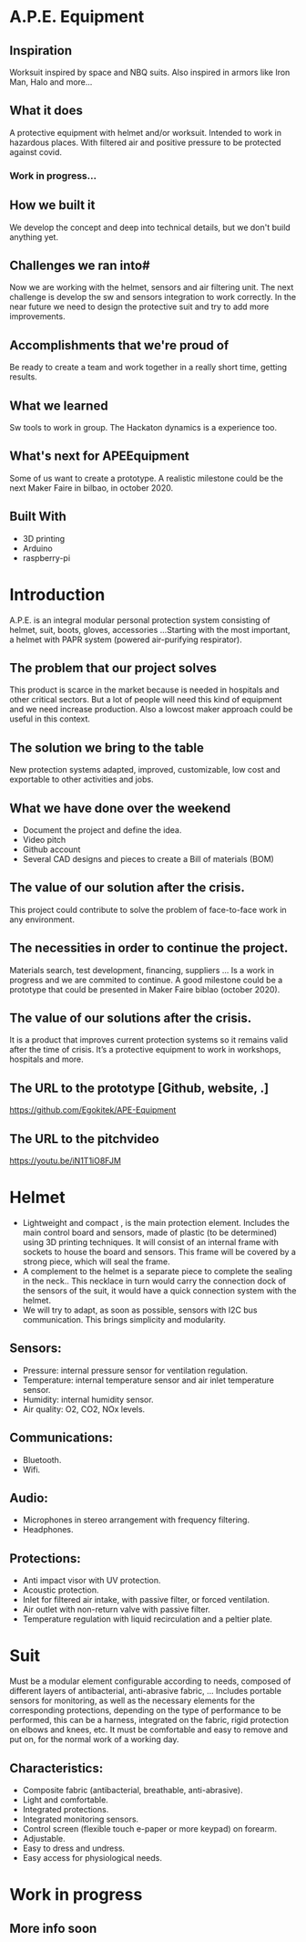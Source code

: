 # A.P.E. Equipment

## Inspiration
Worksuit inspired by space and NBQ suits. Also inspired in armors like Iron Man, Halo and more...

## What it does
A protective equipment with helmet and/or worksuit. Intended to work in hazardous places. With filtered air and positive pressure to be protected against covid.

### Work in progress...

## How we built it
We develop the concept and deep into technical details, but we don't build anything yet.

## Challenges we ran into# 
Now we are working with the helmet, sensors and air filtering unit. The next challenge is develop the sw and sensors integration to work correctly. In the near future we need to design the protective suit and try to add more improvements.
 
## Accomplishments that we're proud of
Be ready to create a team and work together in a really short time, getting results.

## What we learned
Sw tools to work in group. The Hackaton dynamics is a experience too.

## What's next for APEEquipment
Some of us want to create a prototype. A realistic milestone could be the next Maker Faire in bilbao, in october 2020.

## Built With
* 3D printing
* Arduino
* raspberry-pi
  
# Introduction

A.P.E. is an integral modular personal protection system consisting of helmet, suit, boots, gloves, accessories ...Starting with the most important, a helmet with PAPR system (powered air-purifying respirator).

## The problem that our project solves

This product is scarce in the market because is needed in hospitals and other critical sectors. But a lot of people will need this kind of equipment and we need increase production. Also a lowcost maker approach could be useful in this context.

## The solution we bring to the table

New protection systems adapted, improved, customizable, low cost and exportable to other activities and jobs.

## What we have done over the weekend

* Document the project and define the idea. 
* Video pitch
* Github account
* Several CAD designs and pieces to create a Bill of materials (BOM)

## The value of our solution after the crisis.

This project could contribute to solve the problem of face-to-face work in any environment.

## The necessities in order to continue the project.

Materials search, test development, financing, suppliers … Is a work in progress and we are commited to continue. A good milestone could be a prototype that could be presented in Maker Faire biblao (october 2020).

## The value of our solutions after the crisis.

It is a product that improves current protection systems so it remains valid after the time of crisis. It’s a protective equipment to work in workshops, hospitals and more.

## The URL to the prototype  [Github, website, .]

https://github.com/Egokitek/APE-Equipment

## The URL to the pitchvideo

https://youtu.be/iN1T1iO8FJM

# Helmet

* Lightweight and compact , is the main protection element. Includes the main control board and sensors, made of plastic (to be determined) using 3D printing techniques. It will consist of an internal frame with sockets to house the board and sensors. This frame will be covered by a strong piece, which will seal the frame.
* A complement to the helmet is a separate piece to complete the sealing in the neck.. This necklace in turn would carry the connection dock of the sensors of the suit, it would have a quick connection system with the helmet.
* We will try to adapt, as soon as possible, sensors with I2C bus communication. This brings simplicity and modularity.

## Sensors:

* Pressure: internal pressure sensor for ventilation regulation.
* Temperature: internal temperature sensor and air inlet temperature sensor.
* Humidity: internal humidity sensor.
* Air quality: O2, CO2, NOx levels.

## Communications:

* Bluetooth.
* Wifi.

## Audio:

* Microphones in stereo arrangement with frequency filtering.
* Headphones.

## Protections:

* Anti impact visor with UV protection.
* Acoustic protection.
* Inlet for filtered air intake, with passive filter, or forced ventilation.
* Air outlet with non-return valve with passive filter.
* Temperature regulation with liquid recirculation and a peltier plate.

# Suit

Must be a modular element configurable according to needs, composed of different layers of antibacterial, anti-abrasive fabric, ... Includes portable sensors for monitoring, as well as the necessary elements for the corresponding protections, depending on the type of performance to be performed, this can be a harness, integrated on the fabric, rigid protection on elbows and knees, etc. It must be comfortable and easy to remove and put on, for the normal work of a working day. 

## Characteristics:

* Composite fabric (antibacterial, breathable, anti-abrasive).
* Light and comfortable.
* Integrated protections.
* Integrated monitoring sensors.
* Control screen (flexible touch e-paper or more keypad) on forearm.
* Adjustable.
* Easy to dress and undress.
* Easy access for physiological needs.

# Work in progress
## More info soon

